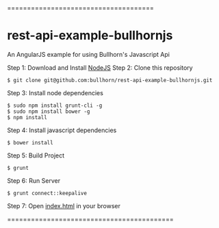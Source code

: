 =====================================
# rest-api-example-bullhornjs

An AngularJS example for using Bullhorn's Javascript Api

Step 1: Download and Install [NodeJS](http://nodejs.org/)
Step 2: Clone this repository
```
$ git clone git@github.com:bullhorn/rest-api-example-bullhornjs.git
```
Step 3: Install node dependencies
```
$ sudo npm install grunt-cli -g
$ sudo npm install bower -g
$ npm install
```
Step 4: Install javascript dependencies
```
$ bower install
```
Step 5: Build Project
```
$ grunt
```
Step 6: Run Server
```
$ grunt connect::keepalive
```
Step 7: Open [index.html](http://localhost:9001/index.html) in your browser

==========================================
